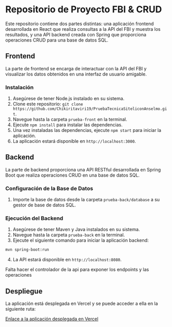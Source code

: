 # Repositorio de Proyecto FBI & CRUD

Este repositorio contiene dos partes distintas: una aplicación frontend desarrollada en React que realiza consultas a la API del FBI y muestra los resultados, y una API backend creada con Spring que proporciona operaciones CRUD para una base de datos SQL.

## Frontend

La parte de frontend se encarga de interactuar con la API del FBI y visualizar los datos obtenidos en una interfaz de usuario amigable.

### Instalación

1. Asegúrese de tener Node.js instalado en su sistema.
2. Clone este repositorio: `git clone https://github.com/Chikiritaviri19/PruebaTecnicaSiteliconAnselmo.git`.
3. Navegue hasta la carpeta `prueba-front` en la terminal.
4. Ejecute `npm install` para instalar las dependencias.
5. Una vez instaladas las dependencias, ejecute `npm start` para iniciar la aplicación.
6. La aplicación estará disponible en `http://localhost:3000`.

## Backend

La parte de backend proporciona una API RESTful desarrollada en Spring Boot que realiza operaciones CRUD en una base de datos SQL. 

### Configuración de la Base de Datos

1. Importe la base de datos desde la carpeta `prueba-back/database` a su gestor de base de datos SQL.

### Ejecución del Backend

1. Asegúrese de tener Maven y Java instalados en su sistema.
2. Navegue hasta la carpeta `prueba-back` en la terminal.
3. Ejecute el siguiente comando para iniciar la aplicación backend:

```bash
mvn spring-boot:run
```

4. La API estará disponible en `http://localhost:8080`.

Falta hacer el controlador de la api para exponer los endpoints y las operaciones

## Despliegue

La aplicación está desplegada en Vercel y se puede acceder a ella en la siguiente ruta:

[Enlace a la aplicación desplegada en Vercel](https://prueba-tecnica-sitelicon-anselmo.vercel.app/)